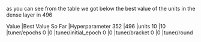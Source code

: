 as you can see from the table we got below the best value of the units in the dense layer in 496


Value             |Best Value So Far |Hyperparameter
352               |496               |units
10                |10                |tuner/epochs
0                 |0                 |tuner/initial_epoch
0                 |0                 |tuner/bracket
0                 |0                 |tuner/round
